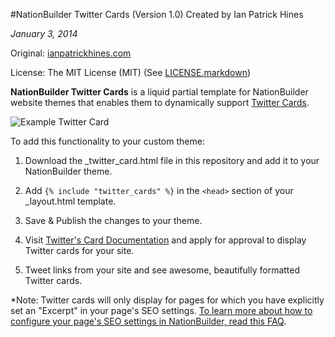#NationBuilder Twitter Cards (Version 1.0)
Created by Ian Patrick Hines

*January 3, 2014*

Original: [ianpatrickhines.com](http://ianpatrickhines.com)

License: The MIT License (MIT) (See [LICENSE.markdown](https://github.com/ianpatrickhines/ianpatrickhines-5290cb6101925b1303000002/blob/master/LICENSE.markdown))

**NationBuilder Twitter Cards** is a liquid partial template for NationBuilder website themes that enables them to dynamically support [Twitter Cards](https://dev.twitter.com/docs/cards). 

![Example Twitter Card](http://via.ianhin.es/mMWA+)

To add this functionality to your custom theme:

1. Download the _twitter_card.html file in this repository and add it to your NationBuilder theme.

2. Add `{% include "twitter_cards" %}` in the `<head>` section of your _layout.html template.

3. Save & Publish the changes to your theme.

4. Visit [Twitter's Card Documentation](https://dev.twitter.com/docs/cards/validation/validator) and apply for approval to display Twitter cards for your site. 

5. Tweet links from your site and see awesome, beautifully formatted Twitter cards.

*Note: Twitter cards will only display for pages for which you have explicitly set an "Excerpt" in your page's SEO settings. [To learn more about how to configure your page's SEO settings in NationBuilder, read this FAQ](http://nationbuilder.com/how_do_i_change_the_excerpt_shown_on_facebook_for_my_pages).